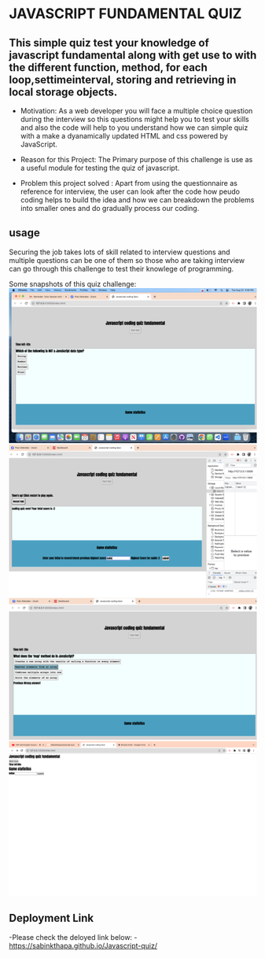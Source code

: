 # JAVASCRIPT FUNDAMENTAL QUIZ 

## This simple quiz test your knowledge of javascript fundamental along with get use to with the different function, method, for each loop,settimeinterval, storing and retrieving in local storage objects.


- Motivation: As a web developer you will face a multiple choice question during the interview so this questions might help you to test your skills and also the code will help to you understand how we can simple quiz with a make a dyanamically updated HTML and css powered by JavaScript.

- Reason for this Project: The Primary purpose of this challenge is use as a useful module for testing the quiz of javascript.

- Problem this project solved : Apart from using the questionnaire as reference for interview, the user can look after the code how peudo coding helps to build the idea and how we can breakdown the problems into smaller ones and do gradually process our coding.


## usage 
Securing the job takes lots of skill related to interview questions and multiple questions can be one of them so those who are taking interview can go through this challenge to test their knowlege of programming.

Some snapshots of this quiz challenge:
![quiz-snapshot](./Screenshots/quiz-snapshot.png)
![local-data-snapshot](./Screenshots/Local-data-storage.png)
![layout](./Screenshots/layout.png)
![html-snapshot](./Screenshots/html.png)

## Deployment Link

-Please check the deloyed link below:
-https://sabinkthapa.github.io/Javascript-quiz/



